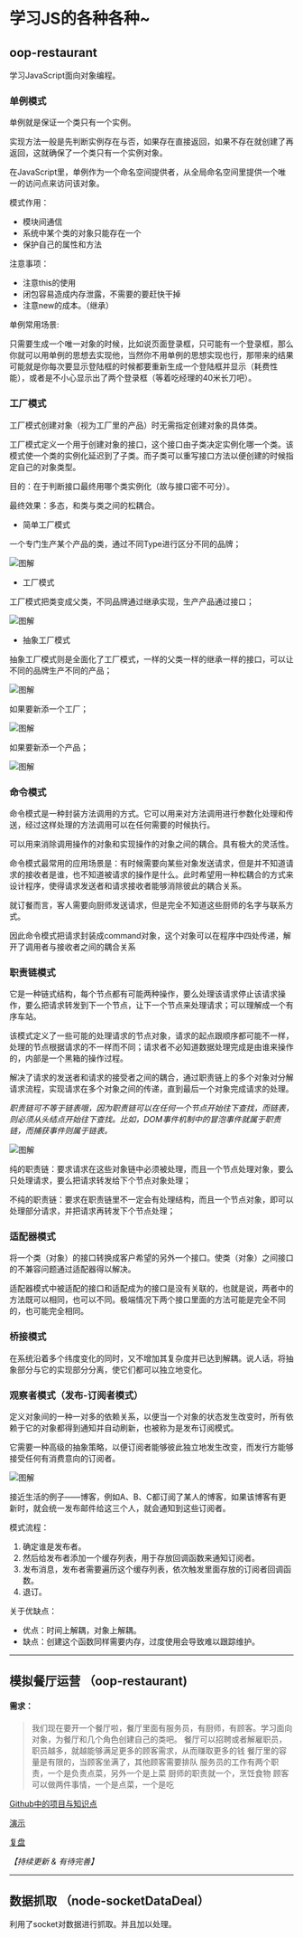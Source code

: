 # 学习JS的各种各种~

## oop-restaurant

学习JavaScript面向对象编程。

### 单例模式

单例就是保证一个类只有一个实例。

实现方法一般是先判断实例存在与否，如果存在直接返回，如果不存在就创建了再返回，这就确保了一个类只有一个实例对象。

在JavaScript里，单例作为一个命名空间提供者，从全局命名空间里提供一个唯一的访问点来访问该对象。

模式作用：

* 模块间通信
* 系统中某个类的对象只能存在一个
* 保护自己的属性和方法

注意事项：

* 注意this的使用
* 闭包容易造成内存泄露，不需要的要赶快干掉
* 注意new的成本。（继承）

单例常用场景:

只需要生成一个唯一对象的时候，比如说页面登录框，只可能有一个登录框，那么你就可以用单例的思想去实现他，当然你不用单例的思想实现也行，那带来的结果可能就是你每次要显示登陆框的时候都要重新生成一个登陆框并显示（耗费性能），或者是不小心显示出了两个登录框（等着吃经理的40米长刀吧）。

### 工厂模式

工厂模式创建对象（视为工厂里的产品）时无需指定创建对象的具体类。

工厂模式定义一个用于创建对象的接口，这个接口由子类决定实例化哪一个类。该模式使一个类的实例化延迟到了子类。而子类可以重写接口方法以便创建的时候指定自己的对象类型。

目的：在于判断接口最终用哪个类实例化（故与接口密不可分）。

最终效果：多态，和类与类之间的松耦合。

* 简单工厂模式

一个专门生产某个产品的类，通过不同Type进行区分不同的品牌；

![图解](https://github.com/Coyeah/js-primer/blob/master/resource/factory-1.jpg)

* 工厂模式

工厂模式把类变成父类，不同品牌通过继承实现，生产产品通过接口；

![图解](https://github.com/Coyeah/js-primer/blob/master/resource/factory-2.jpg)

* 抽象工厂模式

抽象工厂模式则是全面化了工厂模式，一样的父类一样的继承一样的接口，可以让不同的品牌生产不同的产品；

![图解](https://github.com/Coyeah/js-primer/blob/master/resource/factory-3-1.jpg)

如果要新添一个工厂；

![图解](https://github.com/Coyeah/js-primer/blob/master/resource/factory-3-2.jpg)

如果要新添一个产品；

![图解](https://github.com/Coyeah/js-primer/blob/master/resource/factory-3-3.jpg)

### 命令模式

命令模式是一种封装方法调用的方式。它可以用来对方法调用进行参数化处理和传送，经过这样处理的方法调用可以在任何需要的时候执行。

可以用来消除调用操作的对象和实现操作的对象之间的耦合。具有极大的灵活性。

命令模式最常用的应用场景是：有时候需要向某些对象发送请求，但是并不知道请求的接收者是谁，也不知道被请求的操作是什么。此时希望用一种松耦合的方式来设计程序，使得请求发送者和请求接收者能够消除彼此的耦合关系。

就订餐而言，客人需要向厨师发送请求，但是完全不知道这些厨师的名字与联系方式。

因此命令模式把请求封装成command对象，这个对象可以在程序中四处传递，解开了调用者与接收者之间的耦合关系

### 职责链模式

它是一种链式结构，每个节点都有可能两种操作，要么处理该请求停止该请求操作，要么把请求转发到下一个节点，让下一个节点来处理请求；可以理解成一个有序车站。

该模式定义了一些可能的处理请求的节点对象，请求的起点跟顺序都可能不一样，处理的节点根据请求的不一样而不同；请求者不必知道数据处理完成是由谁来操作的，内部是一个黑箱的操作过程。

解决了请求的发送者和请求的接受者之间的耦合，通过职责链上的多个对象对分解请求流程，实现请求在多个对象之间的传递，直到最后一个对象完成请求的处理。

*职责链可不等于链表哦，因为职责链可以在任何一个节点开始往下查找，而链表，则必须从头结点开始往下查找。比如，DOM事件机制中的冒泡事件就属于职责链，而捕获事件则属于链表。*

![图解](https://github.com/Coyeah/js-primer/blob/master/resource/chainOfResponsibility.png)

纯的职责链：要求请求在这些对象链中必须被处理，而且一个节点处理对象，要么只处理请求，要么把请求转发给下个节点对象处理；

不纯的职责链：要求在职责链里不一定会有处理结构，而且一个节点对象，即可以处理部分请求，并把请求再转发下个节点处理；

### 适配器模式

将一个类（对象）的接口转换成客户希望的另外一个接口。使类（对象）之间接口的不兼容问题通过适配器得以解决。

适配器模式中被适配的接口和适配成为的接口是没有关联的，也就是说，两者中的方法既可以相同，也可以不同。极端情况下两个接口里面的方法可能是完全不同的，也可能完全相同。

### 桥接模式

在系统沿着多个纬度变化的同时，又不增加其复杂度并已达到解耦。说人话，将抽象部分与它的实现部分分离，使它们都可以独立地变化。

### 观察者模式（发布-订阅者模式）

定义对象间的一种一对多的依赖关系，以便当一个对象的状态发生改变时，所有依赖于它的对象都得到通知并自动刷新，也被称为是发布订阅模式。

它需要一种高级的抽象策略，以便订阅者能够彼此独立地发生改变，而发行方能够接受任何有消费意向的订阅者。

![图解](https://github.com/Coyeah/js-primer/blob/master/resource/Observer.jpg)

接近生活的例子——博客，例如A、B、C都订阅了某人的博客，如果该博客有更新时，就会统一发布邮件给这三个人，就会通知到这些订阅者。

模式流程：

1. 确定谁是发布者。
2. 然后给发布者添加一个缓存列表，用于存放回调函数来通知订阅者。
3. 发布消息，发布者需要遍历这个缓存列表，依次触发里面存放的订阅者回调函数。
4. 退订。

关于优缺点：
* 优点：时间上解耦，对象上解耦。
* 缺点：创建这个函数同样需要内存，过度使用会导致难以跟踪维护。

---

## 模拟餐厅运营 （oop-restaurant)

#### 需求：

> 我们现在要开一个餐厅啦，餐厅里面有服务员，有厨师，有顾客。学习面向对象，为餐厅和几个角色创建自己的类吧。
> 餐厅可以招聘或者解雇职员，职员越多，就越能够满足更多的顾客需求，从而赚取更多的钱
> 餐厅里的容量是有限的，当顾客坐满了，其他顾客需要排队
> 服务员的工作有两个职责，一个是负责点菜，另外一个是上菜
> 厨师的职责就一个，烹饪食物
> 顾客可以做两件事情，一个是点菜，一个是吃


[Github中的项目与知识点](https://github.com/Coyeah/js-primer#oop-restaurant)

[演示](http://www.coyeah.top/playroom/restaurant)

[复盘](http://www.coyeah.top/2018/06/28/%E6%B5%85%E6%9E%90%E9%9D%A2%E5%90%91%E5%AF%B9%E8%B1%A1%E5%BC%80%E5%8F%91/)

*【持续更新 & 有待完善】*

---

## 数据抓取 （node-socketDataDeal）

利用了socket对数据进行抓取。并且加以处理。
